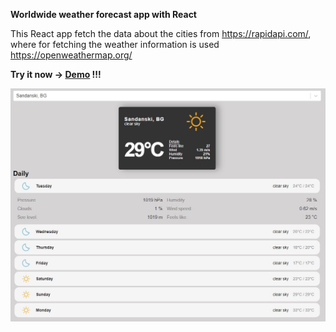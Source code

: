 **Worldwide weather forecast app with React**

This React app fetch the data about the cities from https://rapidapi.com/,
where for fetching the weather information is used https://openweathermap.org/

**Try it now -> [Demo](https://weather.dimitargegov.com) !!!**

![link](https://github.com/MitkoDG/ddg-weather-forecast/blob/main/forecast.jpg)
